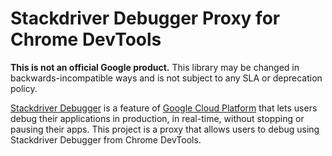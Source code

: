 # Stackdriver Debugger Proxy for Chrome DevTools

**This is not an official Google product.** This library may be changed in
backwards-incompatible ways and is not subject to any SLA or deprecation policy.

[Stackdriver Debugger][debug] is a feature of [Google Cloud Platform][gcp] that
lets users debug their applications in production, in real-time, without
stopping or pausing their apps. This project is a proxy that allows users to
debug using Stackdriver Debugger from Chrome DevTools.

[debug]:    https://cloud.google.com/debugger/
[gcp]:      https://cloud.google.com/
